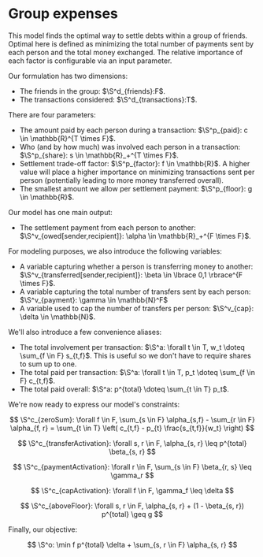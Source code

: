 # Group expenses

This model finds the optimal way to settle debts within a group of friends.
Optimal here is defined as minimizing the total number of payments sent by each
person and the total money exchanged. The relative importance of each factor is
configurable via an input parameter.

Our formulation has two dimensions:

+ The friends in the group: $\S^d_{friends}:F$.
+ The transactions considered: $\S^d_{transactions}:T$.

There are four parameters:

+ The amount paid by each person during a transaction:
  $\S^p_{paid}: c \in \mathbb{R}^{T \times F}$.
+ Who (and by how much) was involved each person in a transaction:
  $\S^p_{share}: s \in \mathbb{R}_+^{T \times F}$.
+ Settlement trade-off factor: $\S^p_{factor}: f \in \mathbb{R}$. A higher value
  will place a higher importance on minimizing transactions sent per person
  (potentially leading to more money transferred overall).
+ The smallest amount we allow per settlement payment:
  $\S^p_{floor}: g \in \mathbb{R}$.

Our model has one main output:

+ The settlement payment from each person to another:
  $\S^v_{owed[sender,recipient]}: \alpha \in \mathbb{R}_+^{F \times F}$.

For modeling purposes, we also introduce the following variables:

+ A variable capturing whether a person is transferring money to another:
  $\S^v_{transferred[sender,recipient]}: \beta \in \lbrace 0,1 \rbrace^{F \times F}$.
+ A variable capturing the total number of transfers sent by each person:
  $\S^v_{payment}: \gamma \in \mathbb{N}^F$
+ A variable used to cap the number of transfers per person:
  $\S^v_{cap}: \delta \in \mathbb{N}$.

We'll also introduce a few convenience aliases:

+ The total involvement per transaction:
  $\S^a: \forall t \in T, w_t \doteq \sum_{f \in F} s_{t,f}$. This is useful so
  we don't have to require shares to sum up to one.
+ The total paid per transaction:
  $\S^a: \forall t \in T, p_t \doteq \sum_{f \in F} c_{t,f}$.
+ The total paid overall: $\S^a: p^{total} \doteq \sum_{t \in T} p_t$.

We're now ready to express our model's constraints:

$$
\S^c_{zeroSum}: \forall f \in F, \sum_{s \in F} \alpha_{s,f} - \sum_{r \in F} \alpha_{f, r} = \sum_{t \in T}  \left( c_{t,f} - p_{t} \frac{s_{t,f}}{w_t} \right)
$$

$$
\S^c_{transferActivation}: \forall s, r \in F, \alpha_{s, r} \leq p^{total} \beta_{s, r}
$$

$$
\S^c_{paymentActivation}: \forall r \in F, \sum_{s \in F} \beta_{r, s} \leq \gamma_r
$$

$$
\S^c_{capActivation}: \forall f \in F, \gamma_f \leq \delta
$$

$$
\S^c_{aboveFloor}: \forall s, r \in F, \alpha_{s, r} + (1 - \beta_{s, r}) p^{total} \geq g
$$

Finally, our objective:

$$
\S^o: \min f p^{total} \delta + \sum_{s, r \in F} \alpha_{s, r}
$$
